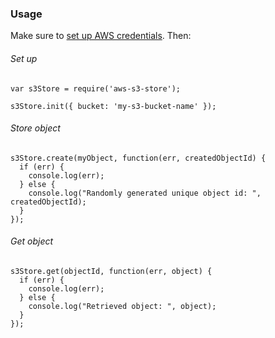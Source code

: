 ### Usage

Make sure to [set up AWS credentials](http://docs.aws.amazon.com/AWSJavaScriptSDK/guide/node-configuring.html#Setting_AWS_Credentials). Then:

###### Set up

    var s3Store = require('aws-s3-store');

    s3Store.init({ bucket: 'my-s3-bucket-name' });

###### Store object

    s3Store.create(myObject, function(err, createdObjectId) {
      if (err) {
        console.log(err);
      } else {
        console.log("Randomly generated unique object id: ", createdObjectId);
      }
    });
    
###### Get object

    s3Store.get(objectId, function(err, object) {
      if (err) {
        console.log(err);
      } else {
        console.log("Retrieved object: ", object);
      }
    });